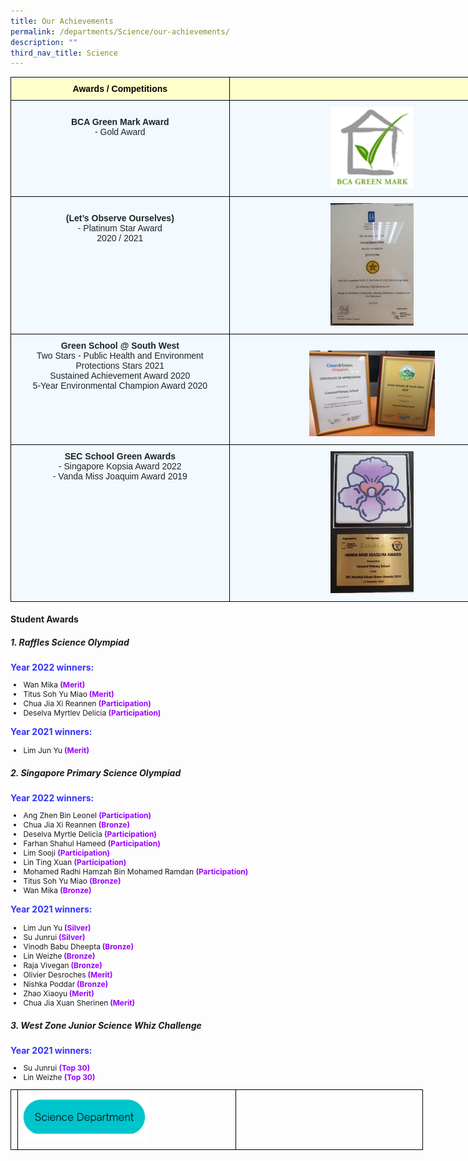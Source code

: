 ```yaml
---
title: Our Achievements
permalink: /departments/Science/our-achievements/
description: ""
third_nav_title: Science
---
```

<body>

<style type="text/css">
.tg  {border-collapse:collapse;border-spacing:0;margin:0px auto;}
.tg td{border-color:black;border-style:solid;border-width:1px;font-family:Arial, sans-serif;font-size:14px;
  overflow:hidden;padding:10px 5px;word-break:normal;}
.tg th{border-color:black;border-style:solid;border-width:1px;font-family:Arial, sans-serif;font-size:14px;
  font-weight:normal;overflow:hidden;padding:10px 5px;word-break:normal;}
.tg .tg-da8v{background-color:#F2F9FF;color:#222;text-align:center;vertical-align:top}
.tg .tg-r129{background-color:#F2F9FF;color:#222;text-align:center;vertical-align:middle}
.tg .tg-d0eu{background-color:#F2F9FF;color:#222;text-align:center;vertical-align:top}
.tg .tg-a5i5{background-color:#FFFFCC;color:#000;font-weight:bold;text-align:center;vertical-align:top}
.tg .tg-i38w{background-color:#F2F9FF;color:#222;font-weight:bold;text-align:center;vertical-align:top}
</style>

<table class="tg" style="undefined;table-layout: fixed; width: 807px">
<colgroup>
<col style="width: 350px">
<col style="width: 457px">
</colgroup>
<tbody>
  <tr>
    <td class="tg-a5i5">Awards / Competitions</td>
    <td class="tg-a5i5"></td>
  </tr>
  <tr>
		<td class="tg-d0eu"><br><b>BCA Green Mark Award</b><br>- Gold Award<br> </td>
    <td class="tg-da8v"><img style="width:30%" src="/images/Greenmark.png"></td>
  </tr>
<tr>
    <td class="tg-d0eu"><br><b>(Let’s Observe Ourselves)</b><br>- Platinum Star Award<br> 2020 / 2021</td>
    <td class="tg-da8v"><img style="width:30%" src="/images/LOO Awards.jpg"></td>
  </tr>
<tr>
    <td class="tg-d0eu"><b>Green School @ South West</b><br>Two Stars - Public Health and Environment Protections Stars 2021<br>Sustained Achievement Award 2020<br>5-Year Environmental Champion Award 2020 </td>
	<td class="tg-da8v"><br><img style="width:45%" src="/images/Green School.png"></td>
  </tr>
  <tr>
		<td class="tg-d0eu"><b>SEC School Green Awards</b><br> - Singapore Kopsia Award 2022<br>- Vanda Miss Joaquim Award 2019</td>
    <td class="tg-da8v"><img style="width:30%" src="/images/SEC%20Starhub.jpg"></td>
  </tr>
</tbody>
</table>
	
<h4>Student Awards</h4>
<h5>1. Raffles Science Olympiad</h5>
<span style="color:#3333FF"><b>Year 2022 winners:</b>
	</span>

<ul style="font-size:12px">
	<li>Wan Mika <span style="color:#9900FF"><b>(Merit)</b></span></li>
	<li>Titus Soh Yu Miao<span style="color:#9900FF"><b> (Merit)</b></span></li>
	<li>Chua Jia Xi Reannen <span style="color:#9900FF"><b>(Participation)</b></span></li>
	<li>Deselva Myrtlev Delicia <span style="color:#9900FF"><b>(Participation)</b></span></li>
	</ul>
	
<span style="color:#3333FF"><b>Year 2021 winners:</b></span>

<ul style="font-size:12px">
	<li>Lim Jun Yu<span style="color:#9900FF"><b> (Merit)</b></span></li>
</ul>
	
<h5>2. Singapore Primary Science Olympiad</h5>
<span style="color:#3333FF"><b>Year 2022 winners:</b>
	</span>
<ul style="font-size:12px">
	<li>Ang Zhen Bin Leonel <span style="color:#9900FF"><b> (Participation)</b></span></li>
	<li>Chua Jia Xi Reannen <span style="color:#9900FF"><b> (Bronze)</b></span></li>
	<li>Deselva Myrtle Delicia <span style="color:#9900FF"><b> (Participation)</b></span></li>
	<li>Farhan Shahul Hameed <span style="color:#9900FF"><b> (Participation)</b></span></li>
	<li>Lim Sooji <span style="color:#9900FF"><b> (Participation)</b></span></li>
	<li>Lin Ting Xuan <span style="color:#9900FF"><b> (Participation)</b></span></li>
	<li>Mohamed Radhi Hamzah Bin Mohamed Ramdan <span style="color:#9900FF"><b> (Participation)</b></span></li>
	<li>Titus Soh Yu Miao <span style="color:#9900FF"><b> (Bronze)</b></span></li>
	<li>Wan Mika <span style="color:#9900FF"><b> (Bronze)</b></span></li>
</ul>

<span style="color:#3333FF"><b>Year 2021 winners:</b></span>

<ul style="font-size:12px">
	<li>Lim Jun Yu<span style="color:#9900FF"><b> (Silver)</b></span></li>
	<li>Su Junrui<span style="color:#9900FF"><b> (Silver)</b></span></li>
	<li>Vinodh Babu Dheepta<span style="color:#9900FF"><b> (Bronze)</b></span></li>
	<li>Lin Weizhe<span style="color:#9900FF"><b> (Bronze)</b></span></li>
	<li>Raja Vivegan<span style="color:#9900FF"><b> (Bronze)</b></span></li>
	<li>Olivier Desroches<span style="color:#9900FF"><b> (Merit)</b></span></li>
	<li>Nishka Poddar<span style="color:#9900FF"><b> (Bronze)</b></span></li>
	<li>Zhao Xiaoyu<span style="color:#9900FF"><b> (Merit)</b></span></li>
	<li>Chua Jia Xuan Sherinen<span style="color:#9900FF"><b> (Merit)</b></span></li>
</ul>
	
<h5>3. West Zone Junior Science Whiz Challenge</h5>
<span style="color:#3333FF"><b>Year 2021 winners:</b>
	</span>
<ul style="font-size:12px">
	<li>Su Junrui <span style="color:#9900FF"><b> (Top 30)</b></span></li>
	<li>Lin Weizhe <span style="color:#9900FF"><b> (Top 30)</b></span></li>
	</ul>
	
	
<style>
.tg  {border-collapse:collapse;border-spacing:0;margin:0px auto;}
.tg td{border-color:black;border-style:solid;border-width:1px;font-family:Arial, sans-serif;font-size:14px;
  overflow:hidden;padding:10px 5px;word-break:normal;}
.tg th{border-color:black;border-style:solid;border-width:1px;font-family:Arial, sans-serif;font-size:14px;
  font-weight:normal;overflow:hidden;padding:10px 5px;word-break:normal;}
.tg .tg-0lax{text-align:left;vertical-align:top}
.tg .tg-nrix{text-align:center;vertical-align:middle}
</style>

<table style="undefined;table-layout: fixed; width: 660px" class="tg">
<colgroup>
<col style="width:110x">
<col style="width: 350px">
<col style="width: 300px">
</colgroup>
<tbody>
 <tr>
    <td class="tg-0lax"></td>
		<td class="tg-0lax"><a href="/departments/Science/"><img style="width:60%" src="/images/Science Department button.png"></a></td>
	 <td class="tg-0lax"></td>
</tr>
</tbody>
</table>